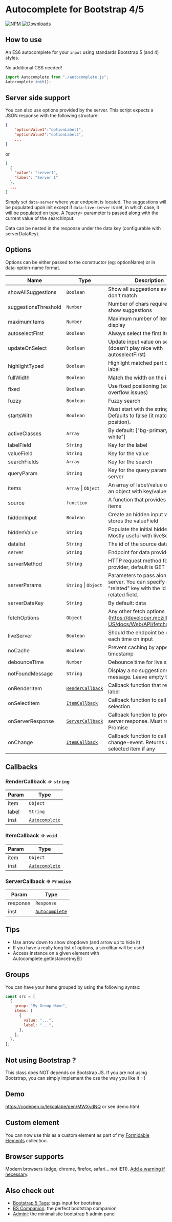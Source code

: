# Autocomplete for Bootstrap 4/5

[![NPM](https://nodei.co/npm/bootstrap5-autocomplete.png?mini=true)](https://nodei.co/npm/bootstrap5-autocomplete/)
[![Downloads](https://img.shields.io/npm/dt/bootstrap5-autocomplete.svg)](https://www.npmjs.com/package/bootstrap5-autocomplete)

## How to use

An ES6 autocomplete for your `input` using standards Bootstrap 5 (and 4) styles.

No additional CSS needed!

```js
import Autocomplete from "./autocomplete.js";
Autocomplete.init();
```

## Server side support

You can also use options provided by the server. This script expects a JSON response with the following structure:

```json
{
    "optionValue1":"optionLabel1",
    "optionValue2":"optionLabel2",
    ...
}
```

or

```json
[
  {
    "value": "server1",
    "label": "Server 1"
  },
  ...
]
```

Simply set `data-server` where your endpoint is located. The suggestions will be populated upon init except if `data-live-server` is set, in which case, it will be populated on type. A ?query= parameter is passed along with the current value of the searchInput.

Data can be nested in the response under the data key (configurable with serverDataKey).

## Options

Options can be either passed to the constructor (eg: optionName) or in data-option-name format.

| Name                 | Type                                           | Description                                                                                             |
| -------------------- | ---------------------------------------------- | ------------------------------------------------------------------------------------------------------- |
| showAllSuggestions   | <code>Boolean</code>                           | Show all suggestions even if they don't match                                                           |
| suggestionsThreshold | <code>Number</code>                            | Number of chars required to show suggestions                                                            |
| maximumItems         | <code>Number</code>                            | Maximum number of items to display                                                                      |
| autoselectFirst      | <code>Boolean</code>                           | Always select the first item                                                                            |
| updateOnSelect       | <code>Boolean</code>                           | Update input value on selection (doesn't play nice with autoselectFirst)                                |
| highlightTyped       | <code>Boolean</code>                           | Highlight matched part of the label                                                                     |
| fullWidth            | <code>Boolean</code>                           | Match the width on the input field                                                                      |
| fixed                | <code>Boolean</code>                           | Use fixed positioning (solve overflow issues)                                                           |
| fuzzy                | <code>Boolean</code>                           | Fuzzy search                                                                                            |
| startsWith           | <code>Boolean</code>                           | Must start with the string. Defaults to false (it matches any position).                                |
| activeClasses        | <code>Array</code>                             | By default: ["bg-primary", "text-white"]                                                                |
| labelField           | <code>String</code>                            | Key for the label                                                                                       |
| valueField           | <code>String</code>                            | Key for the value                                                                                       |
| searchFields         | <code>Array</code>                             | Key for the search                                                                                      |
| queryParam           | <code>String</code>                            | Key for the query parameter for server                                                                  |
| items                | <code>Array</code> \| <code>Object</code>      | An array of label/value objects or an object with key/values                                            |
| source               | <code>function</code>                          | A function that provides the list of items                                                              |
| hiddenInput          | <code>Boolean</code>                           | Create an hidden input which stores the valueField                                                      |
| hiddenValue          | <code>String</code>                            | Populate the initial hidden value. Mostly useful with liveServer.                                       |
| datalist             | <code>String</code>                            | The id of the source datalist                                                                           |
| server               | <code>String</code>                            | Endpoint for data provider                                                                              |
| serverMethod         | <code>String</code>                            | HTTP request method for data provider, default is GET                                                   |
| serverParams         | <code>String</code> \| <code>Object</code>     | Parameters to pass along to the server. You can specify a "related" key with the id of a related field. |
| serverDataKey        | <code>String</code>                            | By default: data                                                                                        |
| fetchOptions         | <code>Object</code>                            | Any other fetch options (https://developer.mozilla.org/en-US/docs/Web/API/fetch#syntax)                 |
| liveServer           | <code>Boolean</code>                           | Should the endpoint be called each time on input                                                        |
| noCache              | <code>Boolean</code>                           | Prevent caching by appending a timestamp                                                                |
| debounceTime         | <code>Number</code>                            | Debounce time for live server                                                                           |
| notFoundMessage      | <code>String</code>                            | Display a no suggestions found message. Leave empty to disable                                          |
| onRenderItem         | [<code>RenderCallback</code>](#RenderCallback) | Callback function that returns the label                                                                |
| onSelectItem         | [<code>ItemCallback</code>](#ItemCallback)     | Callback function to call on selection                                                                  |
| onServerResponse     | [<code>ServerCallback</code>](#ServerCallback) | Callback function to process server response. Must return a Promise                                     |
| onChange             | [<code>ItemCallback</code>](#ItemCallback)     | Callback function to call on change-event. Returns currently selected item if any                       |

## Callbacks

### RenderCallback ⇒ <code>string</code>

| Param | Type                                       |
| ----- | ------------------------------------------ |
| item  | <code>Object</code>                        |
| label | <code>String</code>                        |
| inst  | [<code>Autocomplete</code>](#Autocomplete) |

<a name="ItemCallback"></a>

### ItemCallback ⇒ <code>void</code>

| Param | Type                                       |
| ----- | ------------------------------------------ |
| item  | <code>Object</code>                        |
| inst  | [<code>Autocomplete</code>](#Autocomplete) |

<a name="ServerCallback"></a>

### ServerCallback ⇒ <code>Promise</code>

| Param    | Type                                       |
| -------- | ------------------------------------------ |
| response | <code>Response</code>                      |
| inst     | [<code>Autocomplete</code>](#Autocomplete) |

## Tips

- Use arrow down to show dropdown (and arrow up to hide it)
- If you have a really long list of options, a scrollbar will be used
- Access instance on a given element with Autocomplete.getInstance(myEl)

## Groups

You can have your items grouped by using the following syntax:

```js
const src = [
  {
    group: "My Group Name",
    items: [
      {
        value: "...",
        label: "...",
      },
    ],
  },
];
```

## Not using Bootstrap ?

This class does NOT depends on Bootstrap JS. If you are not using Bootstrap, you can simply implement the css
the way you like it :-)

## Demo

https://codepen.io/lekoalabe/pen/MWXydNQ or see demo.html

## Custom element

You can now use this as a custom element as part of my [Formidable Elements](https://github.com/lekoala/formidable-elements) collection.

## Browser supports

Modern browsers (edge, chrome, firefox, safari... not IE11). [Add a warning if necessary](https://github.com/lekoala/nomodule-browser-warning.js/).

## Also check out

- [Bootstrap 5 Tags](https://github.com/lekoala/bootstrap5-tags): tags input for bootstrap
- [BS Companion](https://github.com/lekoala/bs-companion): the perfect bootstrap companion
- [Admini](https://github.com/lekoala/admini): the minimalistic bootstrap 5 admin panel
